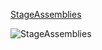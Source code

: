 [StageAssemblies](assetlink://Packages/com.passivepicasso.thunderkit/Editor/Core/Pipelines/Jobs/StageAssemblies.cs)

![StageAssemblies](Packages/com.passivepicasso.thunderkit/Documentation/graphics/PipelineJobs/StageAssemblies.png)
